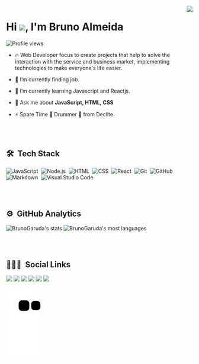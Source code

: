<img align="right" height="590em" src="https://raw.githubusercontent.com/gist/BrunoGaruda/abb80c5a065451f2cc3bfa0b7704e8d1/raw/61ad46109a684a9b572fe1463368b2b298eeff77/githubcard.svg"/>
<h1 align="left">Hi <img src="https://raw.githubusercontent.com/kaueMarques/kaueMarques/master/hi.gif" width="30px">, I'm Bruno Almeida</h1>
<p align="left"> <img src="https://komarev.com/ghpvc/?username=BrunoGaruda&color=green" alt="Profile views" /> </p>

- 🔥 Web Developer focus to create projects that help to solve the interaction with the service and business market, implementing technologies to make everyone's life easier.

- 🔭 I’m currently finding job.

- 🌱 I’m currently learning Javascript and Reactjs.

- 💬 Ask me about **JavaScript, HTML, CSS**

<!-- - 📧 Email: [bruleorn@gmail.com](bruleorn@gmail.com) -->

- ⚡ Spare Time 🥁 Drummer 🥁 from Declite.

<br><br>

## 🛠 &nbsp;Tech Stack

![JavaScript](https://img.shields.io/badge/-JavaScript-05122A?style=flat&logo=javascript)&nbsp;
![Node.js](https://img.shields.io/badge/-Node.js-05122A?style=flat&logo=node.js)&nbsp;
![HTML](https://img.shields.io/badge/-HTML-05122A?style=flat&logo=HTML5)&nbsp;
![CSS](https://img.shields.io/badge/-CSS-05122A?style=flat&logo=CSS3&logoColor=1572B6)&nbsp;
![React](https://img.shields.io/badge/-React-05122A?style=flat&logo=react)&nbsp;
![Git](https://img.shields.io/badge/-Git-05122A?style=flat&logo=git)&nbsp;
![GitHub](https://img.shields.io/badge/-GitHub-05122A?style=flat&logo=github)&nbsp;
![Markdown](https://img.shields.io/badge/-Markdown-05122A?style=flat&logo=markdown)&nbsp;
![Visual Studio Code](https://img.shields.io/badge/-Visual%20Studio%20Code-05122A?style=flat&logo=visual-studio-code&logoColor=007ACC)&nbsp;

<!-- ![PostgreSQL](https://img.shields.io/badge/-PostgreSQL-05122A?style=flat&logo=postgresql)&nbsp; -->
<!-- ![SQLite](https://img.shields.io/badge/-SQLite-05122A?style=flat&logo=sqlite)&nbsp; -->

<br><br>

## ⚙️ &nbsp;GitHub Analytics

<p align="left">
<img width="530em" src="https://github-readme-stats.vercel.app/api?username=BrunoGaruda&show_icons=true&theme=chartreuse-dark" alt="BrunoGaruda's stats"/>
<img width="530em" src="https://github-readme-stats.vercel.app/api/top-langs/?username=BrunoGaruda&layout=compact&theme=chartreuse-dark" alt="BrunoGaruda's most languages"/>
</p>

<br><br>

## 👨🏽‍🦲 &nbsp;Social Links

<p align="left" style="background:yellow">
<!-- <a href="https://www.instagram.com/brunogaruda.8931/" target="_blank">
 <img align="center" src="https://img.shields.io/badge/-BrunoGaruda-05122A?style=flat&logo=instagram" alt="instagram"/> -->
<!-- <a href="https://codepen.io/BrunoGaruda" target="_blank">
  <img align="center" src="https://img.shields.io/badge/-BrunoGaruda-05122A?style=flat&logo=codepen" alt="codepen"/>
</a> -->
<!-- <a href="https://twitter.com/BrunoGaruda" target="_blank">
  <img align="center" src="https://img.shields.io/badge/-BrunoGaruda-05122A?style=flat&logo=twitter" alt="twitter"/>  
</a> -->
<!-- <a href="https://linkedin.com/in/bruno-Almeida-dev" target="_blank">
  <img align="center" src="https://img.shields.io/badge/-BrunoAlmeida-05122A?style=flat&logo=linkedin" alt="linkedin"/>
</a>
<a href="https://instagram.com/Declitemetal" target="_blank">
 <img align="center" src="https://img.shields.io/badge/-Declite-05122A?style=flat&logo=instagram" alt="instagram"/>
</a>
<a href="https://youtube.com/Decliteband" target="_blank">
 <img align="center" src="https://img.shields.io/badge/-Declite-05122A?style=flat&logo=youtube" alt="youtube"/>
</a>
</p> -->

<div> 
  <a href="https://youtube.com/Decliteband" target="_blank"><img src="https://img.shields.io/badge/YouTube-FF0000?style=for-the-badge&logo=youtube&logoColor=white" target="_blank"></a>
  <a href="https://www.instagram.com/brunogaruda.8931/" target="_blank"><img src="https://img.shields.io/badge/-Instagram-%23E4405F?style=for-the-badge&logo=instagram&logoColor=white" target="_blank"></a>
 	<a href="https://www.twitch.tv/bgaruda" target="_blank"><img src="https://img.shields.io/badge/Twitch-9146FF?style=for-the-badge&logo=twitch&logoColor=white" target="_blank"></a>
 <a href="Bruno_#7019" target="_blank"><img src="https://img.shields.io/badge/Discord-7289DA?style=for-the-badge&logo=discord&logoColor=white" target="_blank"></a> 
  <a href = "mailto:bruleorn@gmail.com"><img src="https://img.shields.io/badge/-Gmail-%23333?style=for-the-badge&logo=gmail&logoColor=white" target="_blank"></a>
  <a href="https://www.linkedin.com/in/bruno-almeida-dev" target="_blank"><img src="https://img.shields.io/badge/-LinkedIn-%230077B5?style=for-the-badge&logo=linkedin&logoColor=white" target="_blank"></a> 
 
  ![Snake animation](https://github.com/BrunoGaruda/BrunoGaruda/blob/output/github-contribution-grid-snake.svg)
 
</div>

<!-- <img width="500em" src="https://github-readme-twitter-gazf.vercel.app/api?id=BrunoGaruda&layout=wide&show_reply=off&show_retweet=off" /> -->

<!--
**maykbrito/maykbrito** is a ✨ _special_ ✨ repository because its `README.md` (this file) appears on your GitHub profile.

Here are some ideas to get you started:

- 🔭 I’m currently working on ...
- 🌱 I’m currently learning ...
- 👯 I’m looking to collaborate on ...
- 🤔 I’m looking for help with ...
- 💬 Ask me about ...
- 📫 How to reach me: ...
- 😄 Pronouns: ...
- ⚡ Fun fact: ...
-->
